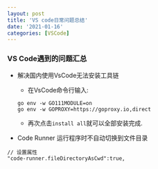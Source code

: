 ```yaml
---
layout: post
title: 'VS code日常问题总结'
date: '2021-01-16'
categories: [VSCode]
---
```


### VS Code遇到的问题汇总

- 解决国内使用VsCode无法安装工具链
  - 在VsCode命令行输入:
  ```shell
  go env -w GO111MODULE=on
  go env -w GOPROXY=https://goproxy.io,direct
  ```
  - 再次点击`install all`就可以全部安装完成.

- Code Runner 运行程序时不自动切换到文件目录
```shell
// 设置属性
"code-runner.fileDirectoryAsCwd":true,
```
